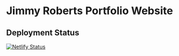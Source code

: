 # Jimmy Roberts Portfolio Website

## Deployment Status


[![Netlify Status](https://api.netlify.com/api/v1/badges/a148ed83-750d-4a5e-84ba-9c675e513148/deploy-status)](https://app.netlify.com/sites/jimmyroberts/deploys)
